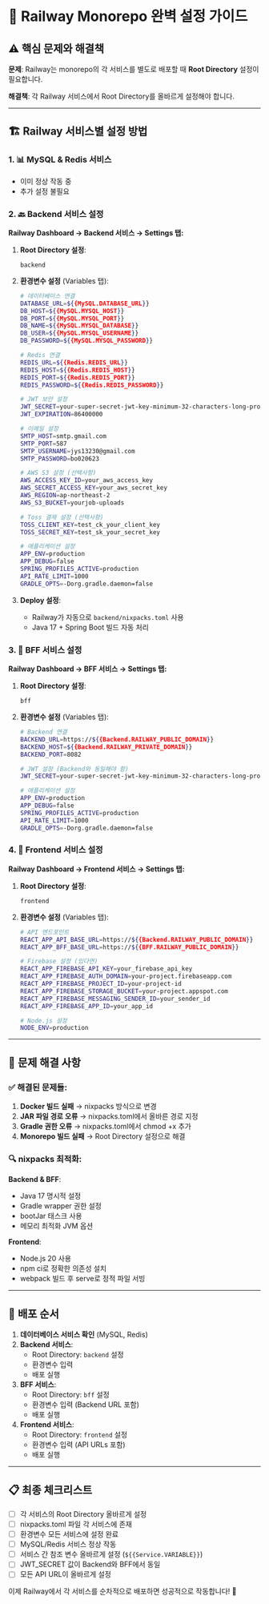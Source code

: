 # 🚀 Railway Monorepo 완벽 설정 가이드

## ⚠️ 핵심 문제와 해결책

**문제**: Railway는 monorepo의 각 서비스를 별도로 배포할 때 **Root Directory** 설정이 필요합니다.

**해결책**: 각 Railway 서비스에서 Root Directory를 올바르게 설정해야 합니다.

---

## 🏗️ Railway 서비스별 설정 방법

### 1. 📊 MySQL & Redis 서비스
- 이미 정상 작동 중
- 추가 설정 불필요

### 2. 🔙 Backend 서비스 설정

**Railway Dashboard → Backend 서비스 → Settings 탭:**

1. **Root Directory 설정**:
   ```
   backend
   ```

2. **환경변수 설정** (Variables 탭):
   ```bash
   # 데이터베이스 연결
   DATABASE_URL=${{MySQL.DATABASE_URL}}
   DB_HOST=${{MySQL.MYSQL_HOST}}
   DB_PORT=${{MySQL.MYSQL_PORT}}
   DB_NAME=${{MySQL.MYSQL_DATABASE}}
   DB_USER=${{MySQL.MYSQL_USERNAME}}
   DB_PASSWORD=${{MySQL.MYSQL_PASSWORD}}
   
   # Redis 연결
   REDIS_URL=${{Redis.REDIS_URL}}
   REDIS_HOST=${{Redis.REDIS_HOST}}
   REDIS_PORT=${{Redis.REDIS_PORT}}
   REDIS_PASSWORD=${{Redis.REDIS_PASSWORD}}
   
   # JWT 보안 설정
   JWT_SECRET=your-super-secret-jwt-key-minimum-32-characters-long-production
   JWT_EXPIRATION=86400000
   
   # 이메일 설정
   SMTP_HOST=smtp.gmail.com
   SMTP_PORT=587
   SMTP_USERNAME=jys13230@gmail.com
   SMTP_PASSWORD=bo020623
   
   # AWS S3 설정 (선택사항)
   AWS_ACCESS_KEY_ID=your_aws_access_key
   AWS_SECRET_ACCESS_KEY=your_aws_secret_key
   AWS_REGION=ap-northeast-2
   AWS_S3_BUCKET=yourjob-uploads
   
   # Toss 결제 설정 (선택사항)
   TOSS_CLIENT_KEY=test_ck_your_client_key
   TOSS_SECRET_KEY=test_sk_your_secret_key
   
   # 애플리케이션 설정
   APP_ENV=production
   APP_DEBUG=false
   SPRING_PROFILES_ACTIVE=production
   API_RATE_LIMIT=1000
   GRADLE_OPTS=-Dorg.gradle.daemon=false
   ```

3. **Deploy 설정**:
   - Railway가 자동으로 `backend/nixpacks.toml` 사용
   - Java 17 + Spring Boot 빌드 자동 처리

### 3. 🔄 BFF 서비스 설정

**Railway Dashboard → BFF 서비스 → Settings 탭:**

1. **Root Directory 설정**:
   ```
   bff
   ```

2. **환경변수 설정** (Variables 탭):
   ```bash
   # Backend 연결
   BACKEND_URL=https://${{Backend.RAILWAY_PUBLIC_DOMAIN}}
   BACKEND_HOST=${{Backend.RAILWAY_PRIVATE_DOMAIN}}
   BACKEND_PORT=8082
   
   # JWT 설정 (Backend와 동일해야 함)
   JWT_SECRET=your-super-secret-jwt-key-minimum-32-characters-long-production
   
   # 애플리케이션 설정
   APP_ENV=production
   APP_DEBUG=false
   SPRING_PROFILES_ACTIVE=production
   API_RATE_LIMIT=1000
   GRADLE_OPTS=-Dorg.gradle.daemon=false
   ```

### 4. 🎨 Frontend 서비스 설정

**Railway Dashboard → Frontend 서비스 → Settings 탭:**

1. **Root Directory 설정**:
   ```
   frontend
   ```

2. **환경변수 설정** (Variables 탭):
   ```bash
   # API 엔드포인트
   REACT_APP_API_BASE_URL=https://${{Backend.RAILWAY_PUBLIC_DOMAIN}}
   REACT_APP_BFF_BASE_URL=https://${{BFF.RAILWAY_PUBLIC_DOMAIN}}
   
   # Firebase 설정 (있다면)
   REACT_APP_FIREBASE_API_KEY=your_firebase_api_key
   REACT_APP_FIREBASE_AUTH_DOMAIN=your-project.firebaseapp.com
   REACT_APP_FIREBASE_PROJECT_ID=your-project-id
   REACT_APP_FIREBASE_STORAGE_BUCKET=your-project.appspot.com
   REACT_APP_FIREBASE_MESSAGING_SENDER_ID=your_sender_id
   REACT_APP_FIREBASE_APP_ID=your_app_id
   
   # Node.js 설정
   NODE_ENV=production
   ```

---

## 🔧 문제 해결 사항

### ✅ 해결된 문제들:

1. **Docker 빌드 실패** → nixpacks 방식으로 변경
2. **JAR 파일 경로 오류** → nixpacks.toml에서 올바른 경로 지정
3. **Gradle 권한 오류** → nixpacks.toml에서 chmod +x 추가
4. **Monorepo 빌드 실패** → Root Directory 설정으로 해결

### 🔍 nixpacks 최적화:

**Backend & BFF**:
- Java 17 명시적 설정
- Gradle wrapper 권한 설정
- bootJar 태스크 사용
- 메모리 최적화 JVM 옵션

**Frontend**:
- Node.js 20 사용
- npm ci로 정확한 의존성 설치
- webpack 빌드 후 serve로 정적 파일 서빙

---

## 🚀 배포 순서

1. **데이터베이스 서비스 확인** (MySQL, Redis)
2. **Backend 서비스**:
   - Root Directory: `backend` 설정
   - 환경변수 입력
   - 배포 실행
3. **BFF 서비스**:
   - Root Directory: `bff` 설정  
   - 환경변수 입력 (Backend URL 포함)
   - 배포 실행
4. **Frontend 서비스**:
   - Root Directory: `frontend` 설정
   - 환경변수 입력 (API URLs 포함)
   - 배포 실행

---

## 📋 최종 체크리스트

- [ ] 각 서비스의 Root Directory 올바르게 설정
- [ ] nixpacks.toml 파일 각 서비스에 존재
- [ ] 환경변수 모든 서비스에 설정 완료
- [ ] MySQL/Redis 서비스 정상 작동
- [ ] 서비스 간 참조 변수 올바르게 설정 (`${{Service.VARIABLE}}`)
- [ ] JWT_SECRET 값이 Backend와 BFF에서 동일
- [ ] 모든 API URL이 올바르게 설정

이제 Railway에서 각 서비스를 순차적으로 배포하면 성공적으로 작동합니다! 🎉